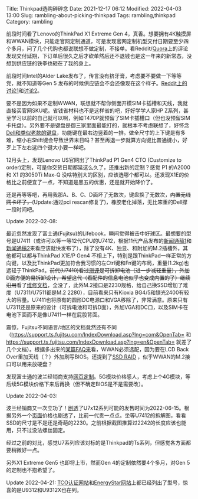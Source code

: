 Title: Thinkpad选购碎碎念
Date: 2021-12-17 06:12
Modified: 2022-04-03 13:00
Slug: rambling-about-picking-thinkpad
Tags: rambling,thinkpad
Category: rambling

前段时间看了Lenovo的ThinkPad X1 Extreme Gen 4，真香。想要拥有4K触摸屏和WWAN模块，只能走官网定制通道，可是发现官网定制机型交付日期要至少四个多月，问了几个代购也都说联想不做定制，不接单。看Reddit/[Quora](https://www.quora.com/What-is-the-cause-of-the-extreme-delays-in-the-shipping-of-Lenovo-computers-where-estimated-wait-times-are-up-to-eight-months-or-more)上的评论发现交付延期，下订单后很久之后才砍单然后还不退钱也是这一年来的新常态，没想到供应链的铁拳也砸在了我的身上。

前段时间Intel的Alder Lake发布了，传言没有挤牙膏，考虑要不要做一下等等党，就不知道等Gen 5 发布的时候供应链会不会还像现在这个样子。[Reddit上的讨论1](https://www.reddit.com/r/thinkpad/comments/r458o9/buy_p1_gen4_x1e_gen4_now_or_wait_for_12th_gen/)和[讨论2](https://www.reddit.com/r/thinkpad/comments/pt6tkl/would_you_consider_to_wait_and_buy_alder_lake/)。

要不是因为如果不定制WWAN，联想就不帮你侧面开模SIM卡插槽和天线，我就直接买官网SKU呢。省钱省材料也不是这样省的吧，好好学学人家HP Z系列，甚至学习以前的自己就可以啊，例如T470P就预留了SIM卡插槽口（但也没预留SIM卡托盘）。另外要不是键盘是御三家里面最能打的，就根本不考虑联想了，好怀念[Dell和类似老款的键盘](https://www.zhihu.com/question/319431292/answer/649068108)，功能键在最右边竖着的一排。做全尺寸的上下键是有多难，缩小右Shift键会导致世界末日吗？甚至再退一步就算方向键比普通键小，好歹上下左右这四个键大小要一样吧。

12月头上，发现Lenovo US官网出了ThinkPad P1 Gen4 CTO (Customize to order)定制，可是你交货日期都延这么久了，还推出新的定制？感觉 P1 的A2000 和 X1 的3050Ti Max-Q 没啥特别大的区别，应该选哪个都可以。还发现X1E的价格比之前便宜了一点，不知道是黑五的优惠，还是就开始降价了。

还是再等等吧，再用我那A、B、C、D面坏了无数次，键盘换了无数次，<del>内置无线网卡坏了，</del>(Update:通过pci rescan修复了)，橡胶老化掉落，无比笨重的Dell撑一段时间吧。

Update 2022-02-08:

最近忽然发现了富士通(Fujitsu)的Lifebook，瞬间觉得被击中好球区。最想要的型号是U7411（或许可以等一等12代CPU的U7412，根据11代产品发布的[新闻通稿1](https://www.fujitsu.com/emeia/about/resources/news/press-releases/2021/emeai-20212601-new-fujitsu-lifebook-models-built-to-enable.html)和[新闻通稿2](https://www.fujitsu.com/lu/about/resources/news/press-releases/2021/emeai-20210902-upgraded-fujitsu-lifebook-models.html)来看应该就快发布了），除了没有4K、独显、和附加的M.2插槽外，其他都可以都与ThinkPad X1E/P Gen4 不相上下，特别是跟ThinkPad一样正常的方向键，以及比ThinkPad更加符合我习惯的左Ctrl键和Fn键的布局，重量(1.2kg)也远轻于ThinkPad。<del>前代(U7410)看过[测评](https://laptopmedia.com/review/fujitsu-lifebook-u7410-review-a-business-grade-laptop-with-a-handful-of-features/)是可拆卸电池（进一步减轻重量），外加D面方便的易拆卸设计，希望这代（看配件的信息电池似乎也变成内置的了）继续沿用</del>看了[维修文档](https://support.ts.fujitsu.com/IndexDownload.asp?SoftwareGuid=D430C70E-FE9E-4665-88E9-98CB4123C726)，全没了，此外M.2接口是2230规格，给自己换SSD增加了难度（U7311/U7511都是M.2 2280），目前看来只有Kioxia BG4/5和镁光2400有较大的容量。U7411也将原有的圆形DC电源口和VGA移除了，非常满意。原来只有U7311还是原来的设计（可拆电池和可拆D面），外加VGA和DC口，以及SIM卡在电池下面而不是像U7411一样在屁股背面。

震惊，Fujitsu不同语言/地区的文档竟然还有不同（https://support.ts.fujitsu.com/IndexDownload.asp?lng=com&OpenTab= 和 https://support.ts.fujitsu.com/IndexDownload.asp?lng=en&OpenTab= 就差了几个文档）。根据多出来的[某篇FAQ来](https://support.ts.fujitsu.com/indexdownload.asp?sprache=en&opentab=faqcontent&id=233706899)看，WWAN必须选配，因为要在LCD Back Over里加天线（？）外加刷写BIOS。还提到了[SSD RAID](https://support.ts.fujitsu.com/indexdownload.asp?sprache=en&opentab=faqcontent&id=233739293) ，似乎WWAN的M.2接口可以用来放硬盘？

发现富士通的波兰经销商支持[网页定制](https://configurator.fujitsu-shop.pl/en/notebook/business_professional)。5G模块价格感人，考虑上个4G模块，等后续5G模块价格下来后再换（但不确定BIOS是不是需要改）。

Update 2022-04-03:

波兰经销商又一次立功了！[剧透](https://configurator.fujitsu-shop.pl/en/lifebooks/lifebook_u7412/FPC07589BK/info.html)了U7x12系列可能的发售时间为2022-06-15。根据另外一个[页面](https://configurator.fujitsu-shop.pl/en/info/FPCRG174BK.html)价格也剧透了，比前一代贵一点点。坐等U7412的拆解图，看看SSD的尺寸是不是还是奇葩的2230。之前根据截图推算过2242的长度应该也能用，只不过没法螺丝固定。

经过之前的对比，感觉U7系列应该对标的是Thinkpad的Ts系列，但感觉各方面都要稍微好一点。

另外X1 Extreme Gen5 也即将上市，然而Gen 4的定制依然要4个多月，对Gen 5的定制也不抱希望了。

Update 2022-04-21:
[TCO认证网站](https://tcocertified.com/nl/product-finder/index?brand=FUJITSU&tq=&pp=1)和[EnergyStar网站](https://www.energystar.gov/productfinder/product/certified-computers/results?scrollTo=&search_text=fujitsu&type_filter=&brand_name_isopen=&minimum_processor_speed_filter=&processor_name_isopen=&minimum_system_memory_filter=&markets_filter=United+States&zip_code_filter=&product_types=Select+a+Product+Category&sort_by=brand_name&sort_direction=asc&page_number=1&lastpage=0)上都已经列出了型号，惊喜的是U9312和U9312X也在列。

